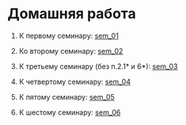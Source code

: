# Домашняя работа #
1. К первому семинару: [sem_01](https://github.com/dmitry-40in/net/tree/main/sem_01)

2. Ко второму семинару: [sem_02](https://github.com/dmitry-40in/net/tree/main/sem_02) 

3. К третьему семинару (без п.2.1* и 6*): [sem_03](https://github.com/dmitry-40in/net/tree/main/sem_03)

4. К четвертому семинару: [sem_04](https://github.com/dmitry-40in/net/tree/main/sem_04)

5. К пятому семинару: [sem_05](https://github.com/dmitry-40in/net/tree/main/sem_05)

6. К шестому семинару: [sem_06](https://github.com/dmitry-40in/net/tree/main/sem_06)